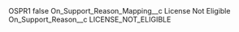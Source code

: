 <?xml version="1.0" encoding="UTF-8"?>
<CustomMetadata xmlns="http://soap.sforce.com/2006/04/metadata" xmlns:xsi="http://www.w3.org/2001/XMLSchema-instance" xmlns:xsd="http://www.w3.org/2001/XMLSchema">
    <label>OSPR1</label>
    <protected>false</protected>
    <values>
        <field>On_Support_Reason_Mapping__c</field>
        <value xsi:type="xsd:string">License Not Eligible</value>
    </values>
    <values>
        <field>On_Support_Reason__c</field>
        <value xsi:type="xsd:string">LICENSE_NOT_ELIGIBLE</value>
    </values>
</CustomMetadata>
